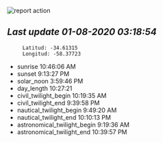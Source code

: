 ![report action](https://github.com/matiasz8/actions-for-reports/workflows/report%20action/badge.svg?branch=develop) 


## *****Last update 01-08-2020 03:18:54*****



		 Latitud: -34.61315
		 Longitud: -58.37723

 - sunrise 	 10:46:06 AM
 - sunset 	 9:13:27 PM
 - solar_noon 	 3:59:46 PM
 - day_length 	 10:27:21
 - civil_twilight_begin 	 10:19:35 AM
 - civil_twilight_end 	 9:39:58 PM
 - nautical_twilight_begin 	 9:49:20 AM
 - nautical_twilight_end 	 10:10:13 PM
 - astronomical_twilight_begin 	 9:19:36 AM
 - astronomical_twilight_end 	 10:39:57 PM
